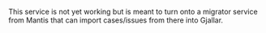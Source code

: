 This service is not yet working but is meant to turn onto a migrator service from Mantis that can import cases/issues from there into Gjallar.